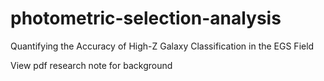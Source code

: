 # photometric-selection-analysis
Quantifying the Accuracy of High-Z Galaxy Classification in the EGS Field

View pdf research note for background
